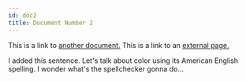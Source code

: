 ```yaml
---
id: doc2
title: Document Number 2
---
```


This is a link to [another document.](doc3.md) This is a link to an [external page.](http://www.example.com/)

I added this sentence. Let's talk about color using its American English spelling. I wonder what's the spellchecker gonna do...
